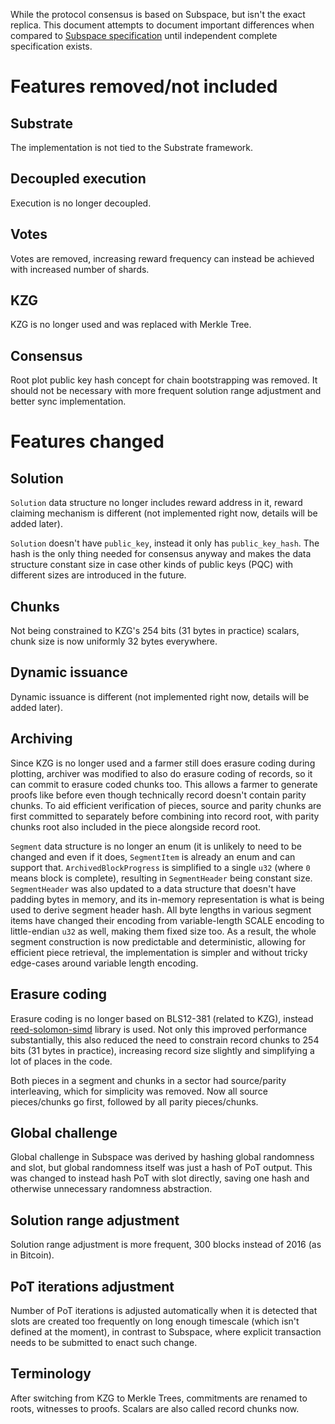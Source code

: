 While the protocol consensus is based on Subspace, but isn't the exact replica. This document attempts to document
important differences when compared to [Subspace specification] until independent complete specification exists.

[Subspace specification]: https://subspace.github.io/protocol-specs/docs/protocol_specifications

# Features removed/not included

## Substrate

The implementation is not tied to the Substrate framework.

## Decoupled execution

Execution is no longer decoupled.

## Votes

Votes are removed, increasing reward frequency can instead be achieved with increased number of shards.

## KZG

KZG is no longer used and was replaced with Merkle Tree.

## Consensus

Root plot public key hash concept for chain bootstrapping was removed. It should not be necessary with more frequent
solution range adjustment and better sync implementation.

# Features changed

## Solution

`Solution` data structure no longer includes reward address in it, reward claiming mechanism is different (not
implemented right now, details will be added later).

`Solution` doesn't have `public_key`, instead it only has `public_key_hash`. The hash is the only thing needed for
consensus anyway and makes the data structure constant size in case other kinds of public keys (PQC) with different
sizes are introduced in the future.

## Chunks

Not being constrained to KZG's 254 bits (31 bytes in practice) scalars, chunk size is now uniformly 32 bytes everywhere.

## Dynamic issuance

Dynamic issuance is different (not implemented right now, details will be added later).

## Archiving

Since KZG is no longer used and a farmer still does erasure coding during plotting, archiver was modified to also do
erasure coding of records, so it can commit to erasure coded chunks too. This allows a farmer to generate proofs like
before even though technically record doesn't contain parity chunks. To aid efficient verification of pieces, source and
parity chunks are first committed to separately before combining into record root, with parity chunks root also
included in the piece alongside record root.

`Segment` data structure is no longer an enum (it is unlikely to need to be changed and even if it does, `SegmentItem`
is already an enum and can support that. `ArchivedBlockProgress` is simplified to a single `u32` (where `0` means block
is complete), resulting in `SegmentHeader` being constant size. `SegmentHeader` was also updated to a data structure
that doesn't have padding bytes in memory, and its in-memory representation is what is being used to derive segment
header hash. All byte lengths in various segment items have changed their encoding from variable-length SCALE encoding
to little-endian `u32` as well, making them fixed size too. As a result, the whole segment construction is now
predictable and deterministic, allowing for efficient piece retrieval, the implementation is simpler and without tricky
edge-cases around variable length encoding.

## Erasure coding

Erasure coding is no longer based on BLS12-381 (related to KZG), instead [reed-solomon-simd] library is used. Not only
this improved performance substantially, this also reduced the need to constrain record chunks to 254 bits (31 bytes in
practice), increasing record size slightly and simplifying a lot of places in the code.

[reed-solomon-simd]: https://github.com/AndersTrier/reed-solomon-simd

Both pieces in a segment and chunks in a sector had source/parity interleaving, which for simplicity was removed. Now
all source pieces/chunks go first, followed by all parity pieces/chunks.

## Global challenge

Global challenge in Subspace was derived by hashing global randomness and slot, but global randomness itself was just a
hash of PoT output. This was changed to instead hash PoT with slot directly, saving one hash and otherwise unnecessary
randomness abstraction.

## Solution range adjustment

Solution range adjustment is more frequent, 300 blocks instead of 2016 (as in Bitcoin).

## PoT iterations adjustment

Number of PoT iterations is adjusted automatically when it is detected that slots are created too frequently on long
enough timescale (which isn't defined at the moment), in contrast to Subspace, where explicit transaction needs to be
submitted to enact such change.

## Terminology

After switching from KZG to Merkle Trees, commitments are renamed to roots, witnesses to proofs. Scalars are also called
record chunks now.
